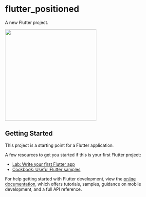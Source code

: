 # flutter_positioned

A new Flutter project.

<img src="https://github.com/DoaaAbdallah1/flutter-positioned/assets/122896725/4375a653-f6c5-425d-b435-da4245305e02" width=300 >


## Getting Started

This project is a starting point for a Flutter application.

A few resources to get you started if this is your first Flutter project:

- [Lab: Write your first Flutter app](https://docs.flutter.dev/get-started/codelab)
- [Cookbook: Useful Flutter samples](https://docs.flutter.dev/cookbook)

For help getting started with Flutter development, view the
[online documentation](https://docs.flutter.dev/), which offers tutorials,
samples, guidance on mobile development, and a full API reference.
